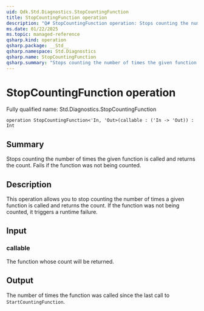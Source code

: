 ```yaml
---
uid: Qdk.Std.Diagnostics.StopCountingFunction
title: StopCountingFunction operation
description: "Q# StopCountingFunction operation: Stops counting the number of times the given function is called and returns the count. Fails if the function was not being counted."
ms.date: 01/22/2025
ms.topic: managed-reference
qsharp.kind: operation
qsharp.package: __Std__
qsharp.namespace: Std.Diagnostics
qsharp.name: StopCountingFunction
qsharp.summary: "Stops counting the number of times the given function is called and returns the count. Fails if the function was not being counted."
---
```


# StopCountingFunction operation

Fully qualified name: Std.Diagnostics.StopCountingFunction

```qsharp
operation StopCountingFunction<'In, 'Out>(callable : ('In -> 'Out)) : Int
```

## Summary
Stops counting the number of times the given function is called and returns the count. Fails
if the function was not being counted.

## Description
This operation allows you to stop counting the number of times a given function is called and returns the count.
If the function was not being counted, it triggers a runtime failure.

## Input
### callable
The function whose count will be returned.
## Output
The number of times the function was called since the last call to `StartCountingFunction`.

